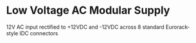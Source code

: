 # Low Voltage AC Modular Supply
12V AC input rectified to +12VDC and -12VDC across 8 standard Eurorack-style IDC connectors
